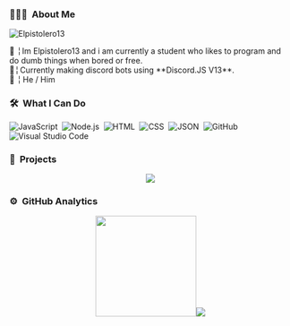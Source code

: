 ### 👨🏻‍💻 &nbsp;About Me
<p align="left"> <img src="https://komarev.com/ghpvc/?username=Elpistolero131" alt="Elpistolero13" /> </p>
📌 ╎ Im Elpistolero13 and i am currently a student who likes to program and do dumb things when bored or free.<br>
🤖╎ Currently making discord bots using **Discord.JS V13**.<br>
👷 ╎  He / Him

### 🛠 &nbsp;What I Can Do

![JavaScript](https://img.shields.io/badge/-JavaScript-05122A?style=flat&logo=javascript)&nbsp;
![Node.js](https://img.shields.io/badge/-Node.js-05122A?style=flat&logo=node.js)&nbsp;
![HTML](https://img.shields.io/badge/-HTML-05122A?style=flat&logo=HTML5)&nbsp;
![CSS](https://img.shields.io/badge/-CSS-05122A?style=flat&logo=CSS3&logoColor=1572B6)&nbsp;
![JSON](https://img.shields.io/badge/-JSON-05122A?style=flat&logo=json)&nbsp;
![GitHub](https://img.shields.io/badge/-GitHub-05122A?style=flat&logo=github)&nbsp;
![Visual Studio Code](https://img.shields.io/badge/-Visual%20Studio%20Code-05122A?style=flat&logo=visual-studio-code&logoColor=007ACC)&nbsp;

### 📎 &nbsp;Projects
<p align="center">
<a href="https://github.com/RileCraft/TicketsBot"><img src="https://github-readme-stats.vercel.app/api/pin/?username=Elpistolero131&repo=UtilityBot&theme=chartreuse-dark"></a>
</p>

### ⚙️ &nbsp;GitHub Analytics

<p align="center">
<a href="https://github.com/RileCraft">
  <img height="180em" src="https://github-readme-stats-eight-theta.vercel.app/api?username=Elpistolero131&show_icons=true&theme=algolia&include_all_commits=true&count_private=true"/>
 ​​<img src="https://github-readme-stats.vercel.app/api/wakatime?username=Elpistolero131&layout=compact&theme=radical">
</a>
</p>
